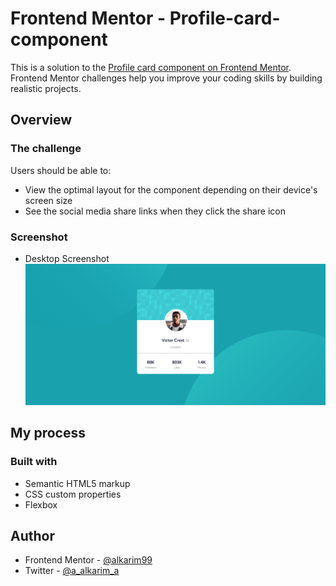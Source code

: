 # Frontend Mentor - Profile-card-component
This is a solution to the [Profile card component on Frontend Mentor](https://www.frontendmentor.io/challenges/profile-card-component-cfArpWshJ). Frontend Mentor challenges help you improve your coding skills by building realistic projects.

## Overview

### The challenge

Users should be able to:

- View the optimal layout for the component depending on their device's screen size
- See the social media share links when they click the share icon

### Screenshot

- Desktop Screenshot
![](./Screenshot-Desktop.png)

## My process

### Built with

- Semantic HTML5 markup
- CSS custom properties
- Flexbox

## Author

- Frontend Mentor - [@alkarim99](https://www.frontendmentor.io/profile/alkarim99)
- Twitter - [@a_alkarim_a](https://www.twitter.com/a_alkarim_a)
